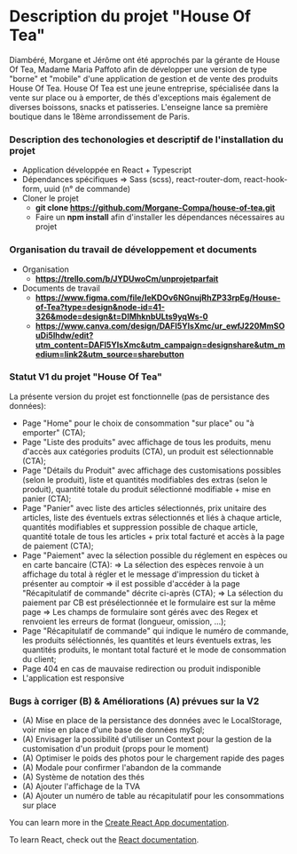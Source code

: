 # Description du projet "House Of Tea"

Diambéré, Morgane et Jérôme ont été approchés par la gérante de House Of Tea, Madame Maria Paffoto afin de développer une version de type "borne" et "mobile"
d'une application de gestion et de vente des produits House Of Tea. 
House Of Tea est une jeune entreprise, spécialisée dans la vente sur place ou à emporter, de thés d'exceptions mais également de diverses boissons, 
snacks et patisseries. L'enseigne lance sa première boutique dans le 18ème arrondissement de Paris.

### Description des techonologies et descriptif de l'installation du projet

- Application développée en React + Typescript
- Dépendances spécifiques => Sass (scss), react-router-dom, react-hook-form, uuid (n° de commande)
- Cloner le projet 
    - **git clone https://github.com/Morgane-Compa/house-of-tea.git**
    - Faire un **npm install** afin d'installer les dépendances nécessaires au projet

### Organisation du travail de développement et documents

- Organisation
  - **https://trello.com/b/JYDUwoCm/unprojetparfait**
- Documents de travail
  - **https://www.figma.com/file/IeKDOv6NGnujRhZP33rpEg/House-of-Tea?type=design&node-id=41-326&mode=design&t=DIMhknbULts9yqWs-0**
  - **https://www.canva.com/design/DAFl5YlsXmc/ur_ewfJ220MmSOuDi5lhdw/edit?utm_content=DAFl5YlsXmc&utm_campaign=designshare&utm_medium=link2&utm_source=sharebutton**

### Statut V1 du projet "House Of Tea"

La présente version du projet est fonctionnelle (pas de persistance des données):
- Page "Home" pour le choix de consommation "sur place" ou "à emporter" (CTA);
- Page "Liste des produits" avec affichage de tous les produits, menu d'accès aux catégories produits (CTA), un produit est sélectionnable (CTA);
- Page "Détails du Produit" avec affichage des customisations possibles (selon le produit), liste et quantités modifiables des extras (selon le produit),
  quantité totale du produit sélectionné modifiable + mise en panier (CTA);
- Page "Panier" avec liste des articles sélectionnés, prix unitaire des articles, liste des éventuels extras sélectionnés et liés à chaque article, quantités modifiables et
  suppression possible de chaque article, quantité totale de tous les articles + prix total facturé et accès à la page de paiement (CTA);
- Page "Paiement" avec la sélection possible du réglement en espèces ou en carte bancaire (CTA):
  => La sélection des espèces renvoie à un affichage du total à régler et le message d'impression du ticket à présenter au comptoir => il est possible d'accéder
  à la page "Récapitulatif de commande" décrite ci-après (CTA);
  => La sélection du paiement par CB est présélectionnée et le formulaire est sur la même page
  => Les champs de formulaire sont gérés avec des Regex et renvoient les erreurs de format (longueur, omission, ...);
- Page "Récapitulatif de commande" qui indique le numéro de commande, les produits séléctionnés, les quantités et leurs éventuels extras, les quantités produits,
  le montant total facturé et le mode de consommation du client;
- Page 404 en cas de mauvaise redirection ou produit indisponible
- L'application est responsive
 
### Bugs à corriger (B) & Améliorations (A) prévues sur la V2

- (A) Mise en place de la persistance des données avec le LocalStorage, voir mise en place d'une base de données mySql;
- (A) Envisager la possibilité d'utiliser un Context pour la gestion de la customisation d'un produit (props pour le moment)
- (A) Optimiser le poids des photos pour le chargement rapide des pages
- (A) Modale pour confirmer l'abandon de la commande
- (A) Système de notation des thés
- (A) Ajouter l'affichage de la TVA
- (A) Ajouter un numéro de table au récapitulatif pour les consommations sur place


You can learn more in the [Create React App documentation](https://facebook.github.io/create-react-app/docs/getting-started).

To learn React, check out the [React documentation](https://reactjs.org/).

